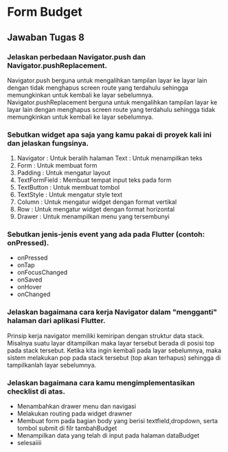# Form Budget

## Jawaban Tugas 8

### Jelaskan perbedaan Navigator.push dan Navigator.pushReplacement.
Navigator.push berguna untuk mengalihkan tampilan layar ke layar lain dengan tidak menghapus screen route yang terdahulu sehingga memungkinkan untuk kembali ke layar sebelumnya.
Navigator.pushReplacement berguna untuk mengalihkan tampilan layar ke layar lain dengan menghapus screen route yang terdahulu sehingga tidak memungkinkan untuk kembali ke layar sebelumnya.

### Sebutkan widget apa saja yang kamu pakai di proyek kali ini dan jelaskan fungsinya.
1. Navigator : Untuk beralih halaman Text : Untuk     menampilkan teks
2. Form : Untuk membuat form
3. Padding : Untuk mengatur layout 
4. TextFormField : Membuat tempat input teks pada form
5. TextButton : Untuk membuat tombol
6. TextStyle : Untuk mengatur style text
7. Column : Untuk mengatur widget dengan format vertikal
8. Row : Untuk mengatur widget dengan format horizontal
9. Drawer : Untuk menampilkan menu yang tersembunyi

### Sebutkan jenis-jenis event yang ada pada Flutter (contoh: onPressed).
* onPressed
* onTap
* onFocusChanged
* onSaved
* onHover
* onChanged

### Jelaskan bagaimana cara kerja Navigator dalam "mengganti" halaman dari aplikasi Flutter.
Prinsip kerja navigator memiliki kemiripan dengan struktur data stack. Misalnya suatu layar ditampilkan maka layar tersebut berada di posisi top pada stack tersebut. Ketika kita ingin kembali pada layar sebelumnya, maka sistem melakukan pop pada stack tersebut (top akan terhapus) sehingga di tampilkanlah  layar sebelumnya.

### Jelaskan bagaimana cara kamu mengimplementasikan checklist di atas.

* Menambahkan drawer menu dan navigasi
* Melakukan routing pada widget drawner
* Membuat form pada bagian body yang berisi textfield,dropdown, serta tombol submit di filr tambahBudget
* Menampilkan data yang telah di input pada halaman dataBudget
* selesaiiii



